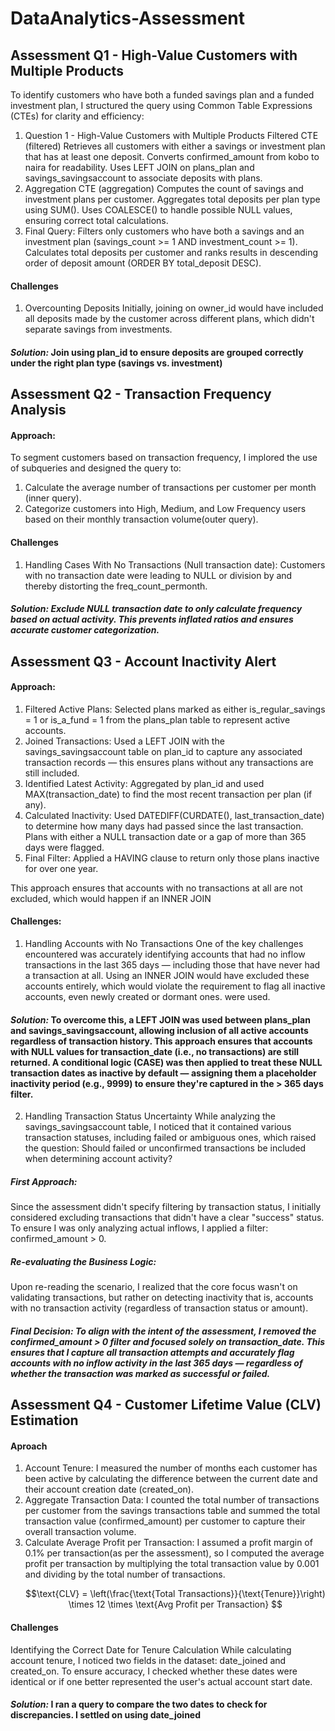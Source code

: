 # DataAnalytics-Assessment
## Assessment Q1 - High-Value Customers with Multiple Products
To identify customers who have both a funded savings plan and a funded investment plan, I structured the query using Common Table Expressions (CTEs) for clarity and efficiency:
1. Question 1 - High-Value Customers with Multiple Products
Filtered CTE (filtered)
Retrieves all customers with either a savings or investment plan that has at least one deposit.
Converts confirmed_amount from kobo to naira for readability.
Uses LEFT JOIN on plans_plan and savings_savingsaccount to associate deposits with plans.
2. Aggregation CTE (aggregation)
Computes the count of savings and investment plans per customer.
Aggregates total deposits per plan type using SUM().
Uses COALESCE() to handle possible NULL values, ensuring correct total calculations.
3. Final Query:
Filters only customers who have both a savings and an investment plan (savings_count >= 1 AND investment_count >= 1).
Calculates total deposits per customer and ranks results in descending order of deposit amount (ORDER BY total_deposit DESC).

#### Challenges
1. Overcounting Deposits
Initially, joining on owner_id would have included all deposits made by the customer across different plans, which didn't separate savings from investments.
#### ***Solution:*** Join using plan_id to ensure deposits are grouped correctly under the right plan type (savings vs. investment)


## Assessment Q2 - Transaction Frequency Analysis
#### Approach: 
To segment customers based on transaction frequency, I implored the use of subqueries and designed the query to:
1. Calculate the average number of transactions per customer per month (inner query).
2. Categorize customers into High, Medium, and Low Frequency users based on their monthly transaction volume(outer query).

#### Challenges
1. Handling Cases With No Transactions (Null transaction date): Customers with no transaction date were leading to NULL or division by and thereby distorting the freq_count_permonth.
##### ***Solution:*** Exclude NULL transaction date to only calculate frequency based on actual activity. This prevents inflated ratios and ensures accurate customer categorization.



## Assessment Q3 - Account Inactivity Alert
#### Approach:
1. Filtered Active Plans: Selected plans marked as either is_regular_savings = 1 or is_a_fund = 1 from the plans_plan table to represent active accounts.
2. Joined Transactions: Used a LEFT JOIN with the savings_savingsaccount table on plan_id to capture any associated transaction records — this ensures plans without any transactions are still included.
3. Identified Latest Activity: Aggregated by plan_id and used MAX(transaction_date) to find the most recent transaction per plan (if any).
4. Calculated Inactivity: Used DATEDIFF(CURDATE(), last_transaction_date) to determine how many days had passed since the last transaction. Plans with either a NULL transaction date or a gap of more than 365 days were flagged.
5. Final Filter: Applied a HAVING clause to return only those plans inactive for over one year.

This approach ensures that accounts with no transactions at all are not excluded, which would happen if an INNER JOIN

#### Challenges:
1. Handling Accounts with No Transactions
One of the key challenges encountered was accurately identifying accounts that had no inflow transactions in the last 365 days — including those that have never had a transaction at all. Using an INNER JOIN would have excluded these accounts entirely, which would violate the requirement to flag all inactive accounts, even newly created or dormant ones. were used.
#### ***Solution:*** To overcome this, a LEFT JOIN was used between plans_plan and savings_savingsaccount, allowing inclusion of all active accounts regardless of transaction history. This approach ensures that accounts with NULL values for transaction_date (i.e., no transactions) are still returned. A conditional logic (CASE) was then applied to treat these NULL transaction dates as inactive by default — assigning them a placeholder inactivity period (e.g., 9999) to ensure they're captured in the > 365 days filter.

2. Handling Transaction Status Uncertainty
While analyzing the savings_savingsaccount table, I noticed that it contained various transaction statuses, including failed or ambiguous ones, which raised the question: Should failed or unconfirmed transactions be included when determining account activity?
##### First Approach:
Since the assessment didn't specify filtering by transaction status, I initially considered excluding transactions that didn't have a clear "success" status. To ensure I was only analyzing actual inflows, I applied a filter: confirmed_amount > 0.
##### Re-evaluating the Business Logic:
Upon re-reading the scenario, I realized that the core focus wasn't on validating transactions, but rather on detecting inactivity that is, accounts with no transaction activity (regardless of transaction status or amount).
##### Final Decision: To align with the intent of the assessment, I removed the confirmed_amount > 0 filter and focused solely on transaction_date. This ensures that I capture all transaction attempts and accurately flag accounts with no inflow activity in the last 365 days — regardless of whether the transaction was marked as successful or failed.


## Assessment Q4 - Customer Lifetime Value (CLV) Estimation
#### Aproach
1. Account Tenure: I measured the number of months each customer has been active by calculating the difference between the current date and their account creation date (created_on).
2. Aggregate Transaction Data: I counted the total number of transactions per customer from the savings transactions table and summed the total transaction value (confirmed_amount) per customer to capture their overall transaction volume.
3. Calculate Average Profit per Transaction: I assumed a profit margin of 0.1% per transaction(as per the assessment), so I computed the average profit per transaction by multiplying the total transaction value by 0.001 and dividing by the total number of transactions.
   ```math
   \text{CLV} = \left(\frac{\text{Total Transactions}}{\text{Tenure}}\right) \times 12 \times \text{Avg Profit per Transaction}

#### Challenges
Identifying the Correct Date for Tenure Calculation While calculating account tenure, I noticed two fields in the dataset: date_joined and created_on. To ensure accuracy, I checked whether these dates were identical or if one better represented the user's actual account start date.

#### ***Solution:*** I ran a query to compare the two dates to check for discrepancies. I settled on using date_joined





